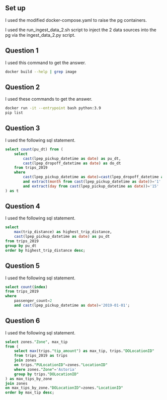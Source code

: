 ## Set up

I used the modified docker-compose.yaml to raise the pg containers.

I used the run_ingest_data_2.sh script to inject the 2 data sources into the pg via the ingest_data_2.py script.

## Question 1

I used this command to get the answer.

```bash
docker build --help | grep image
```

## Question 2

I used these commands to get the answer.

```bash
docker run -it --entrypoint bash python:3.9
pip list
```

## Question 3

I used the following sql statement.

```sql
select count(pu_dt) from (
	select
		cast(lpep_pickup_datetime as date) as pu_dt,
		cast(lpep_dropoff_datetime as date) as do_dt
	from trips_2019
	where
		cast(lpep_pickup_datetime as date)=cast(lpep_dropoff_datetime as date)
		and extract(month from cast(lpep_pickup_datetime as date))='1'
		and extract(day from cast(lpep_pickup_datetime as date))='15'
) as t
```

## Question 4

I used the following sql statement.

```sql
select
	max(trip_distance) as highest_trip_distance,
	cast(lpep_pickup_datetime as date) as pu_dt
from trips_2019
group by pu_dt
order by highest_trip_distance desc;
```

## Question 5

I used the following sql statement.

```sql
select count(index)
from trips_2019
where
	passenger_count=2
	and cast(lpep_pickup_datetime as date)='2019-01-01';
```

## Question 6

I used the following sql statement.

```sql
select zones."Zone", max_tip
from (
	select max(trips."tip_amount") as max_tip, trips."DOLocationID"
	from trips_2019 as trips
	join zones
	on trips."PULocationID"=zones."LocationID"
	where zones."Zone"='Astoria'
	group by trips."DOLocationID"
) as max_tips_by_zone
join zones
on max_tips_by_zone."DOLocationID"=zones."LocationID"
order by max_tip desc;
```
